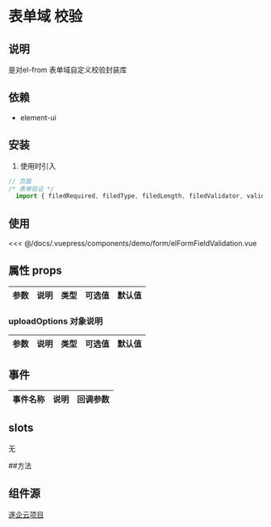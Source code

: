 # 表单域 校验

## 说明

是对el-from 表单域自定义校验封装库

## 依赖
 * element-ui
 

## 安装

1. 使用时引入
```js
// 页面
/* 表单验证 */
  import { filedRequired, filedType, filedLength, filedValidator, validate } from '../../../utils/fieldValidation'
```

## 使用

<baseComponent-codeBox
  title="基础用法"
  description=""
  onlineLink="">
  <demo-form-elFormFieldValidation/>
  <!-- 这里直接设置 引入的展示代码 ；注意引入代码一定不能缩进！！！否则不能生效！-->
  <highlight-code slot="codeText" lang="vue">
<<< @/docs/.vuepress/components/demo/form/elFormFieldValidation.vue
  </highlight-code>
</baseComponent-codeBox>



## 属性 props

|参数|说明|类型|可选值|	默认值|
|---|----|---|---|---|


### uploadOptions 对象说明
|参数|说明|类型|可选值|	默认值|
|---|----|---|---|---|


## 事件
|事件名称  |    说明	| 回调参数 |
|-------- |---------| --------|


## slots

无

##方法

<baseComponent-apiTable title="" :tableBody="tableBody" :tableHead="tableHead">
</baseComponent-apiTable>

## 组件源

[遂企云项目](http://www.snsme.cn/)

<script>
  export default {
    data() {
      return {
        tableHead: `方法  |    说明\t| 回调参数 `,
        tableBody: [
          `filedRequired| 验证必填| --`,
          `filedLength| 验证长度| --`,
          `filedType| 验证数据类型| --`,
          `filedValidator| 自定义规则函数| --`,
          `validatePhone| 自定义规则验证手机号| --`,
          `validateBeforeTime| 不能选以前的时间验证| --`,
          `validateInteger| 验证大于零的整数| --`,
          `validateChinese| 验证中文| --`,
          `validateZm| 验证英文字母| --`,
          `validateEmail| 验证邮箱| --`,
          `validateIdCard| 验证省份证| --`,
          `validateMoney| 验证金额，精确到2位小数| --`,
        ],
      }
    },
  }
</script>